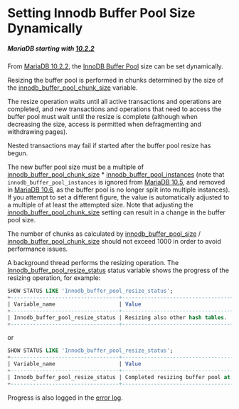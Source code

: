 # Setting Innodb Buffer Pool Size Dynamically

##### MariaDB starting with [10.2.2](/kb/en/mariadb-1022-release-notes/)

From [MariaDB 10.2.2](/kb/en/mariadb-1022-release-notes/), the [InnoDB Buffer Pool](/columns-storage-engines-and-plugins/storage-engines/innodb/innodb-buffer-pool/) size can be set dynamically.

Resizing the buffer pool is performed in chunks determined by the size of the [innodb_buffer_pool_chunk_size](/kb/en/innodb-system-variables/#innodb_buffer_pool_chunk_size) variable.

The resize operation waits until all active transactions and operations are completed, and new transactions and operations that need to access the buffer pool must wait until the resize is complete (although  when decreasing the size, access is permitted when defragmenting and withdrawing pages).

Nested transactions may fail if started after the buffer pool resize has begun.

The new buffer pool size must be a multiple of [innodb_buffer_pool_chunk_size](/kb/en/innodb-system-variables/#innodb_buffer_pool_chunk_size) * [innodb_buffer_pool_instances](/kb/en/innodb-system-variables/#innodb_buffer_pool_instances) (note that `innodb_buffer_pool_instances` is ignored from [MariaDB 10.5](/kb/en/what-is-mariadb-105/), and removed in [MariaDB 10.6](/kb/en/what-is-mariadb-106/), as the buffer pool is no longer split into multiple instances). If you attempt to set a different figure, the value is automatically adjusted to a multiple of at least the attempted size. Note that adjusting the [innodb_buffer_pool_chunk_size](/kb/en/innodb-system-variables/#innodb_buffer_pool_chunk_size) setting can result in a change in the buffer pool size.

The number of chunks as calculated by [innodb_buffer_pool_size](/kb/en/innodb-system-variables/#innodb_buffer_pool_size) / [innodb_buffer_pool_chunk_size](/kb/en/innodb-system-variables/#innodb_buffer_pool_chunk_size) should not exceed 1000 in order to avoid performance issues.

A background thread performs the resizing operation. The [Innodb_buffer_pool_resize_status](/kb/en/innodb-status-variables/#innodb_buffer_pool_resize_status) status variable shows the progress of the resizing operation, for example:

```sql
SHOW STATUS LIKE 'Innodb_buffer_pool_resize_status';
+----------------------------------+----------------------------------+
| Variable_name                    | Value                            |
+----------------------------------+----------------------------------+
| Innodb_buffer_pool_resize_status | Resizing also other hash tables. |
+----------------------------------+----------------------------------+
```

or

```sql
SHOW STATUS LIKE 'Innodb_buffer_pool_resize_status';
+----------------------------------+----------------------------------------------------+
| Variable_name                    | Value                                              |
+----------------------------------+----------------------------------------------------+
| Innodb_buffer_pool_resize_status | Completed resizing buffer pool at 161103 16:26:54. |
+----------------------------------+----------------------------------------------------+
```

Progress is also logged in the [error log](/mariadb-administration/server-monitoring-logs/error-log/).